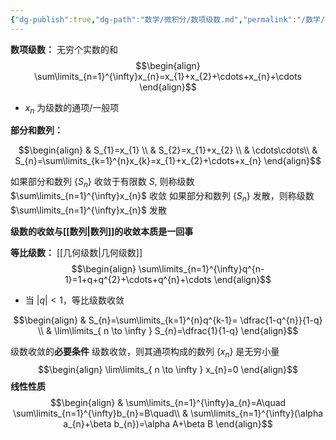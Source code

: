 ```yaml
---
{"dg-publish":true,"dg-path":"数学/微积分/数项级数.md","permalink":"/数学/微积分/数项级数/","dgPassFrontmatter":true,"noteIcon":"","created":"2024-05-21T15:20:28.316+08:00","updated":"2024-08-09T00:02:39.783+08:00"}
---
```


**数项级数：**
无穷个实数的和
$$\begin{align}
\sum\limits_{n=1}^{\infty}x_{n}=x_{1}+x_{2}+\cdots+x_{n}+\cdots
\end{align}$$
- $x_{n}$ 为级数的通项/一般项

**部分和数列：**

$$\begin{align}
 & S_{1}=x_{1}  \\
 & S_{2}=x_{1}+x_{2} \\
 & \cdots\cdots\\
 & S_{n}=\sum\limits_{k=1}^{n}x_{k}=x_{1}+x_{2}+\cdots+x_{n}
\end{align}$$

如果部分和数列 $\left\{S_{n} \right\}$ 收敛于有限数 $S$, 则称级数 $\sum\limits_{n=1}^{\infty}x_{n}$ 收敛
如果部分和数列 $\left\{S_{n} \right\}$ 发散，则称级数 $\sum\limits_{n=1}^{\infty}x_{n}$ 发散

**级数的收敛与[[数列\|数列]]的收敛本质是一回事**

**等比级数：**
[[几何级数\|几何级数]]
$$\begin{align}
\sum\limits_{n=1}^{\infty}q^{n-1}=1+q+q^{2}+\cdots+q^{n}+\cdots
\end{align}$$
- 当 $|q|<1$，等比级数收敛

$$\begin{align}
 & S_{n}=\sum\limits_{k=1}^{n}q^{k-1}= \dfrac{1-q^{n}}{1-q} \\
 & \lim\limits_{ n \to \infty } S_{n}=\dfrac{1}{1-q}
\end{align}$$

级数收敛的**必要条件**
级数收敛，则其通项构成的数列 $\left\{x_{n} \right\}$ 是无穷小量
$$\begin{align}
\lim\limits_{ n \to \infty } x_{n}=0
\end{align}$$
**线性性质**
$$\begin{align}
 & \sum\limits_{n=1}^{\infty}a_{n}=A\quad  \sum\limits_{n=1}^{\infty}b_{n}=B\quad\\
 & \sum\limits_{n=1}^{\infty}(\alpha a_{n}+\beta b_{n})=\alpha A+\beta B
\end{align}$$

